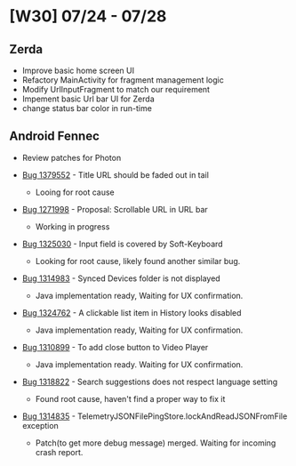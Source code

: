 # [W30] 07/24 - 07/28

## Zerda

* Improve basic home screen UI
* Refactory MainActivity for fragment management logic
* Modify UrlInputFragment to match our requirement
* Impement basic Url bar UI for Zerda
* change status bar color in run-time

## Android Fennec

* Review patches for Photon

* [Bug 1379552](https://bugzilla.mozilla.org/show_bug.cgi?id=1379552) - Title URL should be faded out in tail 
    - Looing for root cause

* [Bug 1271998](https://bugzilla.mozilla.org/show_bug.cgi?id=1271998) - Proposal: Scrollable URL in URL bar
    - Working in progress

* [Bug 1325030](https://bugzilla.mozilla.org/show_bug.cgi?id=1325030) - Input field is covered by Soft-Keyboard
    - Looking for root cause, likely found another similar bug.

* [Bug 1314983](https://bugzilla.mozilla.org/show_bug.cgi?id=1314983) - Synced Devices folder is not displayed
    - Java implementation ready, Waiting for UX confirmation.

* [Bug 1324762](https://bugzilla.mozilla.org/show_bug.cgi?id=1324726) - A clickable list item in History looks disabled
    - Java implementation ready, Waiting for UX confirmation.

* [Bug 1310899](https://bugzilla.mozilla.org/show_bug.cgi?id=1310899) - To add close button to Video Player
    - Java implementation ready. Waiting for UX confirmation.

* [Bug 1318822](https://bugzilla.mozilla.org/show_bug.cgi?id=1318822) -  Search suggestions does not respect language setting
    - Found root cause, haven't find a proper way to fix it

* [Bug 1314835](https://bugzilla.mozilla.org/show_bug.cgi?id=1314835) - TelemetryJSONFilePingStore.lockAndReadJSONFromFile exception
    - Patch(to get more debug message) merged. Waiting for incoming crash report.

